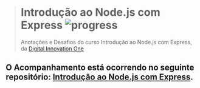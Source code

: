 ># **Introdução ao Node.js com Express** ![progress](http://progressed.io/bar/100?title=completed "progress")
> Anotações e Desafios do curso Introdução ao Node.js com Express, da [Digital Innovation One](https://digitalinnovation.one)

## O Acompanhamento está ocorrendo no seguinte repositório: [Introdução ao Node.js com Express](https://github.com/RenatoSiqueira/DigitalInnovationOne_Node-Express).